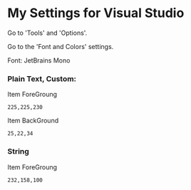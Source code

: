# My Settings for Visual Studio

Go to 'Tools' and 'Options'.

Go to the 'Font and Colors' settings.

Font: JetBrains Mono

### Plain Text, Custom:

Item ForeGroung

~~~
225,225,230
~~~

Item BackGround

~~~
25,22,34
~~~

### String

Item ForeGroung

~~~
232,158,100
~~~